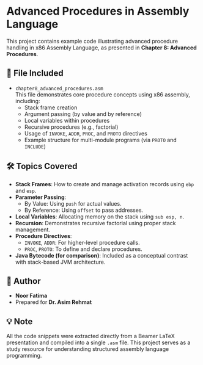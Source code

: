 # Advanced Procedures in Assembly Language

This project contains example code illustrating advanced procedure handling in x86 Assembly Language, as presented in **Chapter 8: Advanced Procedures**.

## 📄 File Included

- `chapter8_advanced_procedures.asm`  
  This file demonstrates core procedure concepts using x86 assembly, including:
  - Stack frame creation
  - Argument passing (by value and by reference)
  - Local variables within procedures
  - Recursive procedures (e.g., factorial)
  - Usage of `INVOKE`, `ADDR`, `PROC`, and `PROTO` directives
  - Example structure for multi-module programs (via `PROTO` and `INCLUDE`)

## 🛠 Topics Covered

- **Stack Frames**: How to create and manage activation records using `ebp` and `esp`.
- **Parameter Passing**:
  - By Value: Using `push` for actual values.
  - By Reference: Using `offset` to pass addresses.
- **Local Variables**: Allocating memory on the stack using `sub esp, n`.
- **Recursion**: Demonstrates recursive factorial using proper stack management.
- **Procedure Directives**:
  - `INVOKE`, `ADDR`: For higher-level procedure calls.
  - `PROC`, `PROTO`: To define and declare procedures.
- **Java Bytecode (for comparison)**: Included as a conceptual contrast with stack-based JVM architecture.

## 🧠 Author

- **Noor Fatima**
- Prepared for **Dr. Asim Rehmat**

## 💡 Note

All the code snippets were extracted directly from a Beamer LaTeX presentation and compiled into a single `.asm` file. This project serves as a study resource for understanding structured assembly language programming.

